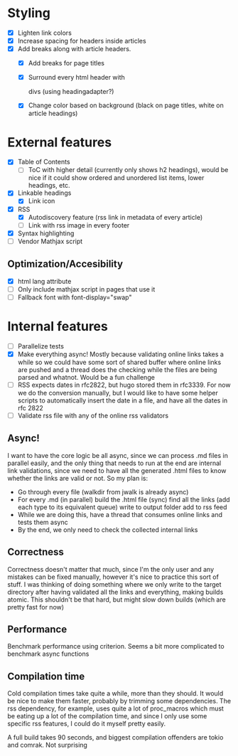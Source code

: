 # Styling

- [X] Lighten link colors 
- [X] Increase spacing for headers inside articles
- [X] Add breaks along with article headers.
    - [X] Add breaks for page titles
    - [X] Surround every html header with <div class="break"> divs (using headingadapter?)
    - [X] Change color based on background (black on page titles, white on article headings)


# External features

- [X] Table of Contents
    - [ ] ToC with higher detail (currently only shows h2 headings), would be nice if it could show
    ordered and unordered list items, lower headings, etc.
- [X] Linkable headings
    - [X] Link icon
- [X] RSS
    - [X] Autodiscovery feature (rss link in metadata of every article)
    - [ ] Link with rss image in every footer
- [X] Syntax highlighting
- [ ] Vendor Mathjax script

## Optimization/Accesibility

- [X] html lang attribute
- [ ] Only include mathjax script in pages that use it
- [ ] Fallback font with font-display="swap"

# Internal features

- [ ] Parallelize tests
- [X] Make everything async! Mostly because validating online links takes a while so we could
    have some sort of shared buffer where online links are pushed and a thread does the checking
    while the files are being parsed and whatnot. Would be a fun challenge
- [ ] RSS expects dates in rfc2822, but hugo stored them in rfc3339. For now we do the conversion
    manually, but I would like to have some helper scripts to automatically insert the date in a
    file, and have all the dates in rfc 2822
- [ ] Validate rss file with any of the online rss validators

## Async!

I want to have the core logic be all async, since we can process .md files in parallel easily,
and the only thing that needs to run at the end are internal link validations, since we need
to have all the generated .html files to know whether the links are valid or not. So my plan is:

- Go through every file (walkdir from jwalk is already async)
- For every .md (in parallel)
    build the .html file (sync)
    find all the links (add each type to its equivalent queue)
    write to output folder
    add to rss feed
- While we are doing this, have a thread that consumes online links and tests them async
- By the end, we only need to check the collected internal links

## Correctness

Correctness doesn't matter that much, since I'm the only user and  any mistakes can be fixed
manually, however it's nice to practice this sort of stuff. I was thinking of doing something
where we only write to the target directory after having validated all the links and everything,
making builds atomic. This shouldn't be that hard, but might slow down builds (which are
pretty fast for now)

## Performance

Benchmark performance using criterion. Seems a bit more complicated to benchmark async functions

## Compilation time

Cold compilation times take quite a while, more than they should. It would be nice to make
them faster, probably by trimming some dependencies. The rss dependency, for example, uses
quite a lot of proc_macros which must be eating up a lot of the compilation time, and since
I only use some specific rss features, I could do it myself pretty easily.

A full build takes 90 seconds, and biggest compilation offenders are tokio and comrak.
Not surprising
